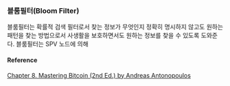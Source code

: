 ### 블룸필터\(Bloom Filter\)

블룸필터는 확률적 검색 필터로서 찾는 정보가 무엇인지 정확히 명시하지 않고도 원하는 패턴을 찾는 방법으로서 사생활을 보호하면서도 원하는 정보를 찾을 수 있도록 도와준다. 블룸필터는 SPV 노드에 의해

#### Reference

[Chapter 8. Mastering Bitcoin \(2nd Ed.\) by Andreas Antonopoulos](https://github.com/bitcoinbook/bitcoinbook/blob/second_edition/ch08.asciidoc)

